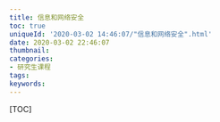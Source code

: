 ```yaml
---
title: 信息和网络安全
toc: true
uniqueId: '2020-03-02 14:46:07/"信息和网络安全".html'
date: 2020-03-02 22:46:07
thumbnail:
categories:
- 研究生课程
tags:
keywords:
---
```



[TOC]

<!--more-->

